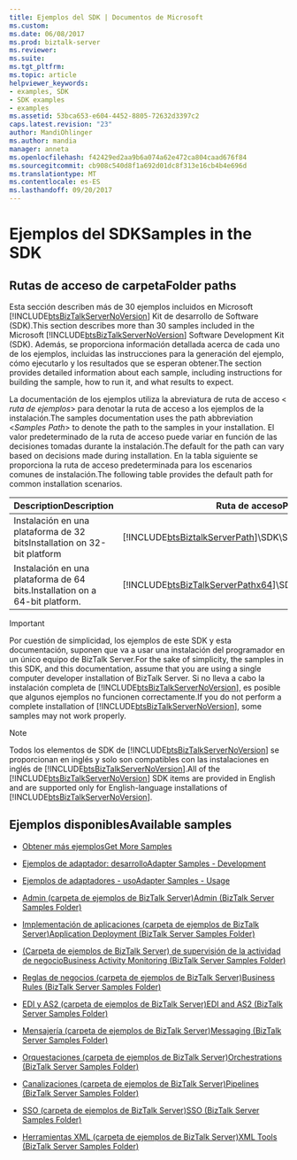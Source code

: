 ```yaml
---
title: Ejemplos del SDK | Documentos de Microsoft
ms.custom: 
ms.date: 06/08/2017
ms.prod: biztalk-server
ms.reviewer: 
ms.suite: 
ms.tgt_pltfrm: 
ms.topic: article
helpviewer_keywords:
- examples, SDK
- SDK examples
- examples
ms.assetid: 53bca653-e604-4452-8805-72632d3397c2
caps.latest.revision: "23"
author: MandiOhlinger
ms.author: mandia
manager: anneta
ms.openlocfilehash: f42429ed2aa9b6a074a62e472ca804caad676f84
ms.sourcegitcommit: cb908c540d8f1a692d01dc8f313e16cb4b4e696d
ms.translationtype: MT
ms.contentlocale: es-ES
ms.lasthandoff: 09/20/2017
---
```

# <a name="samples-in-the-sdk"></a><span data-ttu-id="b5b50-102">Ejemplos del SDK</span><span class="sxs-lookup"><span data-stu-id="b5b50-102">Samples in the SDK</span></span>
## <a name="folder-paths"></a><span data-ttu-id="b5b50-103">Rutas de acceso de carpeta</span><span class="sxs-lookup"><span data-stu-id="b5b50-103">Folder paths</span></span>
<span data-ttu-id="b5b50-104">Esta sección describen más de 30 ejemplos incluidos en Microsoft [!INCLUDE[btsBizTalkServerNoVersion](../includes/btsbiztalkservernoversion-md.md)] Kit de desarrollo de Software (SDK).</span><span class="sxs-lookup"><span data-stu-id="b5b50-104">This section describes more than 30 samples included in the Microsoft [!INCLUDE[btsBizTalkServerNoVersion](../includes/btsbiztalkservernoversion-md.md)] Software Development Kit (SDK).</span></span> <span data-ttu-id="b5b50-105">Además, se proporciona información detallada acerca de cada uno de los ejemplos, incluidas las instrucciones para la generación del ejemplo, cómo ejecutarlo y los resultados que se esperan obtener.</span><span class="sxs-lookup"><span data-stu-id="b5b50-105">The section provides detailed information about each sample, including instructions for building the sample, how to run it, and what results to expect.</span></span>  
  
 <span data-ttu-id="b5b50-106">La documentación de los ejemplos utiliza la abreviatura de ruta de acceso \< *ruta de ejemplos*> para denotar la ruta de acceso a los ejemplos de la instalación.</span><span class="sxs-lookup"><span data-stu-id="b5b50-106">The samples documentation uses the path abbreviation \<*Samples Path*> to denote the path to the samples in your installation.</span></span> <span data-ttu-id="b5b50-107">El valor predeterminado de la ruta de acceso puede variar en función de las decisiones tomadas durante la instalación.</span><span class="sxs-lookup"><span data-stu-id="b5b50-107">The default for the path can vary based on decisions made during installation.</span></span> <span data-ttu-id="b5b50-108">En la tabla siguiente se proporciona la ruta de acceso predeterminada para los escenarios comunes de instalación.</span><span class="sxs-lookup"><span data-stu-id="b5b50-108">The following table provides the default path for common installation scenarios.</span></span>  
  
|<span data-ttu-id="b5b50-109">Description</span><span class="sxs-lookup"><span data-stu-id="b5b50-109">Description</span></span>|<span data-ttu-id="b5b50-110">Ruta de acceso</span><span class="sxs-lookup"><span data-stu-id="b5b50-110">Path</span></span>|  
|-----------------|----------|  
|<span data-ttu-id="b5b50-111">Instalación en una plataforma de 32 bits</span><span class="sxs-lookup"><span data-stu-id="b5b50-111">Installation on 32-bit platform</span></span>|[!INCLUDE[btsBiztalkServerPath](../includes/btsbiztalkserverpath-md.md)]<span data-ttu-id="b5b50-112">\SDK\Samples</span><span class="sxs-lookup"><span data-stu-id="b5b50-112">\SDK\Samples</span></span>|  
|<span data-ttu-id="b5b50-113">Instalación en una plataforma de 64 bits.</span><span class="sxs-lookup"><span data-stu-id="b5b50-113">Installation on a 64-bit platform.</span></span>|[!INCLUDE[btsBizTalkServerPathx64](../includes/btsbiztalkserverpathx64-md.md)]<span data-ttu-id="b5b50-114">\SDK\Samples</span><span class="sxs-lookup"><span data-stu-id="b5b50-114">\SDK\Samples</span></span>|  
  
> [!IMPORTANT]
>  <span data-ttu-id="b5b50-115">Por cuestión de simplicidad, los ejemplos de este SDK y esta documentación, suponen que va a usar una instalación del programador en un único equipo de BizTalk Server.</span><span class="sxs-lookup"><span data-stu-id="b5b50-115">For the sake of simplicity, the samples in this SDK, and this documentation, assume that you are using a single computer developer installation of BizTalk Server.</span></span> <span data-ttu-id="b5b50-116">Si no lleva a cabo la instalación completa de [!INCLUDE[btsBizTalkServerNoVersion](../includes/btsbiztalkservernoversion-md.md)], es posible que algunos ejemplos no funcionen correctamente.</span><span class="sxs-lookup"><span data-stu-id="b5b50-116">If you do not perform a complete installation of [!INCLUDE[btsBizTalkServerNoVersion](../includes/btsbiztalkservernoversion-md.md)], some samples may not work properly.</span></span>  
  
> [!NOTE]
>  <span data-ttu-id="b5b50-117">Todos los elementos de SDK de [!INCLUDE[btsBizTalkServerNoVersion](../includes/btsbiztalkservernoversion-md.md)] se proporcionan en inglés y solo son compatibles con las instalaciones en inglés de [!INCLUDE[btsBizTalkServerNoVersion](../includes/btsbiztalkservernoversion-md.md)].</span><span class="sxs-lookup"><span data-stu-id="b5b50-117">All of the [!INCLUDE[btsBizTalkServerNoVersion](../includes/btsbiztalkservernoversion-md.md)] SDK items are provided in English and are supported only for English-language installations of [!INCLUDE[btsBizTalkServerNoVersion](../includes/btsbiztalkservernoversion-md.md)].</span></span>  
  
## <a name="available-samples"></a><span data-ttu-id="b5b50-118">Ejemplos disponibles</span><span class="sxs-lookup"><span data-stu-id="b5b50-118">Available samples</span></span> 
  
-   [<span data-ttu-id="b5b50-119">Obtener más ejemplos</span><span class="sxs-lookup"><span data-stu-id="b5b50-119">Get More Samples</span></span>](../core/get-more-samples.md)  
  
-   [<span data-ttu-id="b5b50-120">Ejemplos de adaptador: desarrollo</span><span class="sxs-lookup"><span data-stu-id="b5b50-120">Adapter Samples - Development</span></span>](../core/adapter-samples-development.md)  
  
-   [<span data-ttu-id="b5b50-121">Ejemplos de adaptadores - uso</span><span class="sxs-lookup"><span data-stu-id="b5b50-121">Adapter Samples - Usage</span></span>](../core/adapter-samples-usage.md)  
  
-   [<span data-ttu-id="b5b50-122">Admin (carpeta de ejemplos de BizTalk Server)</span><span class="sxs-lookup"><span data-stu-id="b5b50-122">Admin (BizTalk Server Samples Folder)</span></span>](../core/admin-biztalk-server-samples-folder.md)  
  
-   [<span data-ttu-id="b5b50-123">Implementación de aplicaciones (carpeta de ejemplos de BizTalk Server)</span><span class="sxs-lookup"><span data-stu-id="b5b50-123">Application Deployment (BizTalk Server Samples Folder)</span></span>](../core/application-deployment-biztalk-server-samples-folder.md)  
  
-   [<span data-ttu-id="b5b50-124">(Carpeta de ejemplos de BizTalk Server) de supervisión de la actividad de negocio</span><span class="sxs-lookup"><span data-stu-id="b5b50-124">Business Activity Monitoring (BizTalk Server Samples Folder)</span></span>](../core/business-activity-monitoring-biztalk-server-samples-folder.md)  
  
-   [<span data-ttu-id="b5b50-125">Reglas de negocios (carpeta de ejemplos de BizTalk Server)</span><span class="sxs-lookup"><span data-stu-id="b5b50-125">Business Rules (BizTalk Server Samples Folder)</span></span>](../core/business-rules-biztalk-server-samples-folder.md)  
  
-   [<span data-ttu-id="b5b50-126">EDI y AS2 (carpeta de ejemplos de BizTalk Server)</span><span class="sxs-lookup"><span data-stu-id="b5b50-126">EDI and AS2 (BizTalk Server Samples Folder)</span></span>](../core/edi-and-as2-biztalk-server-samples-folder.md)  
  
-   [<span data-ttu-id="b5b50-127">Mensajería (carpeta de ejemplos de BizTalk Server)</span><span class="sxs-lookup"><span data-stu-id="b5b50-127">Messaging (BizTalk Server Samples Folder)</span></span>](../core/messaging-biztalk-server-samples-folder.md)  
  
-   [<span data-ttu-id="b5b50-128">Orquestaciones (carpeta de ejemplos de BizTalk Server)</span><span class="sxs-lookup"><span data-stu-id="b5b50-128">Orchestrations (BizTalk Server Samples Folder)</span></span>](../core/orchestrations-biztalk-server-samples-folder.md)  
  
-   [<span data-ttu-id="b5b50-129">Canalizaciones (carpeta de ejemplos de BizTalk Server)</span><span class="sxs-lookup"><span data-stu-id="b5b50-129">Pipelines (BizTalk Server Samples Folder)</span></span>](../core/pipelines-biztalk-server-samples-folder.md)  
  
-   [<span data-ttu-id="b5b50-130">SSO (carpeta de ejemplos de BizTalk Server)</span><span class="sxs-lookup"><span data-stu-id="b5b50-130">SSO (BizTalk Server Samples Folder)</span></span>](../core/sso-biztalk-server-samples-folder.md)  
  
-   [<span data-ttu-id="b5b50-131">Herramientas XML (carpeta de ejemplos de BizTalk Server)</span><span class="sxs-lookup"><span data-stu-id="b5b50-131">XML Tools (BizTalk Server Samples Folder)</span></span>](../core/xml-tools-biztalk-server-samples-folder.md)